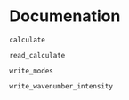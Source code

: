 # Documenation

```@docs
calculate
```

```@docs
read_calculate
```

```@docs
write_modes
```

```@docs
write_wavenumber_intensity
```